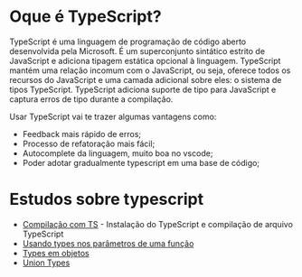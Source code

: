 # Oque é TypeScript?
TypeScript é uma linguagem de programação de código aberto desenvolvida pela Microsoft. É um superconjunto sintático estrito de JavaScript e adiciona tipagem estática opcional à linguagem.
TypeScript mantém uma relação incomum com o JavaScript, ou seja, oferece todos os recursos do JavaScript e uma camada adicional sobre eles: o sistema de tipos TypeScript.
TypeScript adiciona suporte de tipo para JavaScript e captura erros de tipo durante a compilação.

Usar TypeScript vai te trazer algumas vantagens como:

- Feedback mais rápido de erros;
- Processo de refatoração mais fácil;
- Autocomplete da linguagem, muito boa no vscode;
- Poder adotar gradualmente typescript em uma base de código;

# Estudos sobre typescript

* [Compilação com TS](https://github.com/Dirack/Estudos/tree/master/typescript/compilacao#estudo-compila%C3%A7%C3%A3o-com-typescript) - Instalação do TypeScript e compilação de arquivo TypeScript
* [Usando types nos parâmetros de uma função](https://github.com/Dirack/Estudos/tree/master/typescript/type_funcoes#usando-types-nos-par%C3%A2metros-de-uma-fun%C3%A7%C3%A3o)
* [Types em objetos](https://github.com/Dirack/Estudos/tree/master/typescript/objetos#types-em-objetos)
* [Union Types](https://github.com/Dirack/Estudos/tree/master/typescript/union#union-types)
